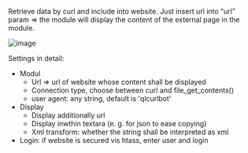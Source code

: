 Retrieve data by curl and include into website.
Just insert url into "url" param => the module will display the content of the external page in the module.

![image](https://github.com/hoochicken/mod_qlcurl/assets/11626291/5ddee786-0f75-4011-be14-b979f4dda088)

Settings in detail:

* Modul
  * Url => url of website whose content shall be displayed
  * Connection type, choose between curl and file_get_contents()
  * user agent: any string, default is 'qlcurlbot'
* Display
  * Display additionally url
  * Display inwthin textara (e. g. for json to ease copying)
  * Xml transform: whether the string shall be interpreted as xml
* Login: if website is secured vis htass, enter user and login

